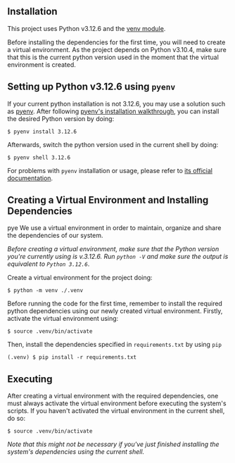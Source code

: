 ## Installation


This project uses Python v3.12.6 and the [venv module](https://docs.python.org/3/library/venv.html). 


Before installing the dependencies for the first time, you will need to create a virtual environment. As the project depends on Python v3.10.4, make sure that this is the current python version used in the moment that the virtual environment is created.

## Setting up Python v3.12.6 using `pyenv`

If your current python installation is not 3.12.6, you may use a solution such as [pyenv](https://github.com/pyenv/pyenv). After following [pyenv's installation walkthrough](https://github.com/pyenv/pyenv?tab=readme-ov-file#installation), you can install the desired Python version by doing:

```
$ pyenv install 3.12.6
``` 

Afterwards, switch the python version used in the current shell by doing:

```
$ pyenv shell 3.12.6
```

For problems with `pyenv` installation or usage, please refer to [its official documentation](https://github.com/pyenv/pyenv?tab=readme-ov-file).

## Creating a Virtual Environment and Installing Dependencies
pye
We use a virtual environment in order to maintain, organize and share the dependencies of our system.

_Before creating a virtual environment, make sure that the Python version you're currently using is v.3.12.6. Run `python -V` and make sure the output is equivalent to `Python 3.12.6`_.

Create a virtual environment for the project doing:
```
$ python -m venv ./.venv
```

Before running the code for the first time, remember to install the required python dependencies using our newly created virtual environment. Firstly, activate the virtual environment using:
```
$ source .venv/bin/activate
```

Then, install the dependencies specified in `requirements.txt` by using `pip`

```
(.venv) $ pip install -r requirements.txt
```

## Executing

After creating a virtual environment with the required dependencies, one must always activate the virtual environment before executing the system's scripts. If you haven't activated the virtual environment in the current shell, do so:
```
$ source .venv/bin/activate
```
_Note that this might not be necessary if you've just finished installing the system's dependencies using the current shell._
